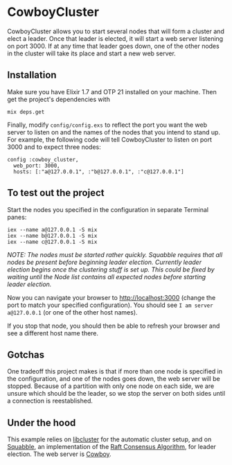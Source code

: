 # CowboyCluster

CowboyCluster allows you to start several nodes that will form a cluster and
elect a leader. Once that leader is elected, it will start a web server
listening on port 3000. If at any time that leader goes down, one of the other
nodes in the cluster will take its place and start a new web server.

## Installation

Make sure you have Elixir 1.7 and OTP 21 installed on your machine. Then get the
project's dependencies with
```
mix deps.get
```

Finally, modify `config/config.exs` to reflect the port you want the
web server to listen on and the names of the nodes that you intend to stand
up. For example, the following code will tell CowboyCluster to listen on port
3000 and to expect three nodes:
```
config :cowboy_cluster,
  web_port: 3000,
  hosts: [:"a@127.0.0.1", :"b@127.0.0.1", :"c@127.0.0.1"]
```

## To test out the project

Start the nodes you specified in the configuration in separate Terminal panes:
```
iex --name a@127.0.0.1 -S mix
iex --name b@127.0.0.1 -S mix
iex --name c@127.0.0.1 -S mix
```

*NOTE: The nodes must be started rather quickly. Squabble requires that all
nodes be present before beginning leader election. Currently leader election
begins once the clustering stuff is set up. This could be fixed by waiting until
the Node list contains all expected nodes before starting leader election.*

Now you can navigate your browser to
[http://localhost:3000](http://localhost:3000) (change the port to match your
specified configuration). You should see `I am server a@127.0.0.1` (or one of
the other host names).

If you stop that node, you should then be able to refresh your browser and see
a different host name there.

## Gotchas

One tradeoff this project makes is that if more than one node is specified in
the configuration, and one of the nodes goes down, the web server will be
stopped. Because of a partition with only one node on each side, we are unsure
which should be the leader, so we stop the server on both sides until a
connection is reestablished.

## Under the hood

This example relies on [libcluster](https://github.com/bitwalker/libcluster) for
the automatic cluster setup, and on
[Squabble](https://github.com/oestrich/squabble), an implementation of the [Raft
Consensus Algorithm](https://raft.github.io/), for leader election. The web
server is [Cowboy](https://github.com/ninenines/cowboy).

